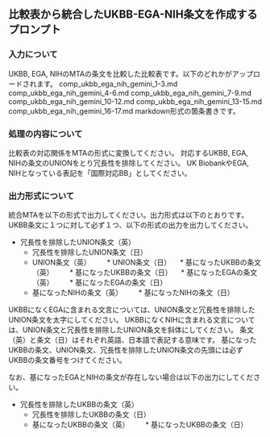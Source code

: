 ## 比較表から統合したUKBB-EGA-NIH条文を作成するプロンプト

### 入力について
UKBB, EGA, NIHのMTAの条文を比較した比較表です。以下のどれかがアップロードされます。
comp_ukbb_ega_nih_gemini_1-3.md
comp_ukbb_ega_nih_gemini_4-6.md
comp_ukbb_ega_nih_gemini_7-9.md
comp_ukbb_ega_nih_gemini_10-12.md
comp_ukbb_ega_nih_gemini_13-15.md
comp_ukbb_ega_nih_gemini_16-17.md
markdown形式の箇条書きです。

### 処理の内容について
比較表の対応関係をMTAの形式に変換してください。
対応するUKBB, EGA, NIHの条文のUNIONをとり冗長性を排除してください。
UK BiobankやEGA, NIHとなっている表記を「国際対応BB」としてください。

### 出力形式について

統合MTAを以下の形式で出力してください。出力形式は以下のとおりです。
UKBB条文に１つに対して必ず１つ、以下の形式の出力を出力してください。

* 冗長性を排除したUNION条文（英）
  * 冗長性を排除したUNION条文（日）
  * UNION条文（英）
　　* UNION条文（日）
　* 基になったUKBBの条文（英）
　　* 基になったUKBBの条文（日）
　* 基になったEGAの条文（英）
　　* 基になったEGAの条文（日）
  * 基になったNIHの条文（英）
　　* 基になったNIHの条文（日）

UKBBになくEGAに含まれる文言については、UNION条文と冗長性を排除したUNION条文を太字にしてください。
UKBBになくNIHに含まれる文言については、UNION条文と冗長性を排除したUNION条文を斜体にしてください。
条文（英）と条文（日）はそれぞれ英語、日本語で表記する意味です。
基になったUKBBの条文、UNION条文、冗長性を排除したUNION条文の先頭には必ずUKBBの条文番号をつけてください。

なお、基になったEGAとNIHの条文が存在しない場合は以下の出力にしてください。

* 冗長性を排除したUKBBの条文（英）
  * 冗長性を排除したUKBBの条文（日）
  * 基になったUKBBの条文（英）
　　* 基になったUKBBの条文（日）
